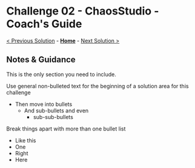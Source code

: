 # Challenge 02 - ChaosStudio - Coach's Guide 

[< Previous Solution](./Solution-01.md) - **[Home](./README.md)** - [Next Solution >](./Solution-03.md)

## Notes & Guidance
This is the only section you need to include.

Use general non-bulleted text for the beginning of a solution area for this challenge
- Then move into bullets
    - And sub-bullets and even
        - sub-sub-bullets

Break things apart with more than one bullet list
- Like this 
- One
- Right
- Here
